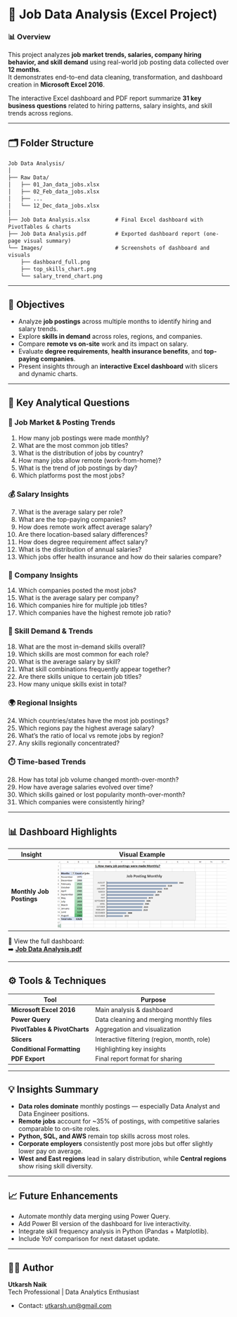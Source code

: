 # 💼 Job Data Analysis (Excel Project)

### 📊 Overview
This project analyzes **job market trends, salaries, company hiring behavior, and skill demand** using real-world job posting data collected over **12 months**.  
It demonstrates end-to-end data cleaning, transformation, and dashboard creation in **Microsoft Excel 2016**.

The interactive Excel dashboard and PDF report summarize **31 key business questions** related to hiring patterns, salary insights, and skill trends across regions.

---

## 🗂️ Folder Structure
```text
Job Data Analysis/
│
├── Raw Data/
│   ├── 01_Jan_data_jobs.xlsx
│   ├── 02_Feb_data_jobs.xlsx
│   ├── ...
│   └── 12_Dec_data_jobs.xlsx
│
├── Job Data Analysis.xlsx        # Final Excel dashboard with PivotTables & charts
├── Job Data Analysis.pdf         # Exported dashboard report (one-page visual summary)
└── Images/                       # Screenshots of dashboard and visuals
    ├── dashboard_full.png
    ├── top_skills_chart.png
    └── salary_trend_chart.png

```
---

## 🎯 Objectives

- Analyze **job postings** across multiple months to identify hiring and salary trends.
- Explore **skills in demand** across roles, regions, and companies.
- Compare **remote vs on-site** work and its impact on salary.
- Evaluate **degree requirements**, **health insurance benefits**, and **top-paying companies**.
- Present insights through an **interactive Excel dashboard** with slicers and dynamic charts.

---

## 🧮 Key Analytical Questions

### 📅 Job Market & Posting Trends
1. How many job postings were made monthly?  
2. What are the most common job titles?  
3. What is the distribution of jobs by country?  
4. How many jobs allow remote (work-from-home)?  
5. What is the trend of job postings by day?  
6. Which platforms post the most jobs?

### 💰 Salary Insights
7. What is the average salary per role?  
8. What are the top-paying companies?  
9. How does remote work affect average salary?  
10. Are there location-based salary differences?  
11. How does degree requirement affect salary?  
12. What is the distribution of annual salaries?  
13. Which jobs offer health insurance and how do their salaries compare?

### 🏢 Company Insights
14. Which companies posted the most jobs?  
15. What is the average salary per company?  
16. Which companies hire for multiple job titles?  
17. Which companies have the highest remote job ratio?

### 🧠 Skill Demand & Trends
18. What are the most in-demand skills overall?  
19. Which skills are most common for each role?  
20. What is the average salary by skill?  
21. What skill combinations frequently appear together?  
22. Are there skills unique to certain job titles?  
23. How many unique skills exist in total?

### 🌍 Regional Insights
24. Which countries/states have the most job postings?  
25. Which regions pay the highest average salary?  
26. What’s the ratio of local vs remote jobs by region?  
27. Any skills regionally concentrated?

### ⏱️ Time-based Trends
28. How has total job volume changed month-over-month?  
29. How have average salaries evolved over time?  
30. Which skills gained or lost popularity month-over-month?  
31. Which companies were consistently hiring?

---

## 📊 Dashboard Highlights

| Insight | Visual Example |
|----------|----------------|
| **Monthly Job Postings** | ![Monthly Jobs](Images/job_posting_monthly.png) |

📄 View the full dashboard:  
➡️ [**Job Data Analysis.pdf**](Dashboard_preview.pdf)

---

## ⚙️ Tools & Techniques

| Tool | Purpose |
|------|----------|
| **Microsoft Excel 2016** | Main analysis & dashboard |
| **Power Query** | Data cleaning and merging monthly files |
| **PivotTables & PivotCharts** | Aggregation and visualization |
| **Slicers** | Interactive filtering (region, month, role) |
| **Conditional Formatting** | Highlighting key insights |
| **PDF Export** | Final report format for sharing |

---

## 💡 Insights Summary

- **Data roles dominate** monthly postings — especially Data Analyst and Data Engineer positions.  
- **Remote jobs** account for ~35% of postings, with competitive salaries comparable to on-site roles.  
- **Python, SQL, and AWS** remain top skills across most roles.  
- **Corporate employers** consistently post more jobs but offer slightly lower pay on average.  
- **West and East regions** lead in salary distribution, while **Central regions** show rising skill diversity.

---

## 📈 Future Enhancements

- Automate monthly data merging using Power Query.  
- Add Power BI version of the dashboard for live interactivity.  
- Integrate skill frequency analysis in Python (Pandas + Matplotlib).  
- Include YoY comparison for next dataset update.

---

## 🧑‍💻 Author

**Utkarsh Naik**  
Tech Professional | Data Analytics Enthusiast  
- Contact: utkarsh.un@gmail.com

